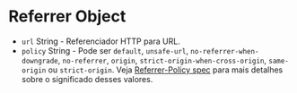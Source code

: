 # Referrer Object

* `url` String - Referenciador HTTP para URL.
* `policy` String - Pode ser `default`, `unsafe-url`, `no-referrer-when-downgrade`, `no-referrer`, `origin`, `strict-origin-when-cross-origin`, `same-origin` ou `strict-origin`. Veja [Referrer-Policy spec](https://developer.mozilla.org/en-US/docs/Web/HTTP/Headers/Referrer-Policy) para mais detalhes sobre o significado desses valores.
